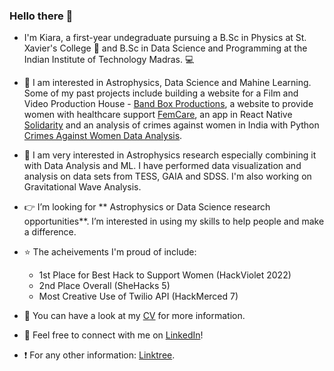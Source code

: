 ### Hello there 👋

<!--
**kiara-jacob/kiara-jacob** is a ✨ _special_ ✨ repository because its `README.md` (this file) appears on your GitHub profile.

Here are some ideas to get you started:

- 🔭 I’m currently working on ...
- 🌱 I’m currently learning ...
- 👯 I’m looking to collaborate on ...
- 🤔 I’m looking for help with ...
- 💬 Ask me about ...
- 📫 How to reach me: ...
- 😄 Pronouns: ...
- ⚡ Fun fact: ...
-->

- I'm Kiara, a first-year undegraduate pursuing a B.Sc in Physics at St. Xavier's College :milky_way: and B.Sc in Data Science and Programming at the Indian Institute of Technology Madras. :computer:

-  :pushpin: I am interested in Astrophysics, Data Science and Mahine Learning. Some of my past projects include building a website for a Film and Video Production House - [Band Box Productions](https://www.bandboxproductions.com), a website to provide women with healthcare support [FemCare](https://github.com/kiara-jacob/FemCare-SheHacks5), an app in React Native [Solidarity](https://github.com/kiara-jacob/Solidarity-HackMerced7) and an analysis of crimes against women in India with Python [Crimes Against Women Data Analysis](https://github.com/kiara-jacob/CrimeDataAnalysis).

-  :telescope: I am very interested in Astrophysics research especially combining it with Data Analysis and ML. I have performed data visualization and analysis on data sets from TESS, GAIA and SDSS. I'm also working on Gravitational Wave Analysis.

- :point_right:  I’m looking for ** Astrophysics or Data Science research opportunities**. I’m interested in using my skills to help people and make a difference.

- :star: The acheivements I'm proud of include: 
  - 1st Place for Best Hack to Support Women (HackViolet 2022)
  - 2nd Place Overall (SheHacks 5)
  - Most Creative Use of Twilio API (HackMerced 7)
  
- :page_facing_up: You can have a look at my [CV](https://drive.google.com/file/d/10dFVYG--0eCDTEO7z6Z0FOK54ahTPq4v/view) for more information.

- :handshake:  Feel free to connect with me on [LinkedIn](https://www.linkedin.com/in/kiara-jacob/)!
- :exclamation: For any other information: [Linktree](https://linktr.ee/kiarajacob).
